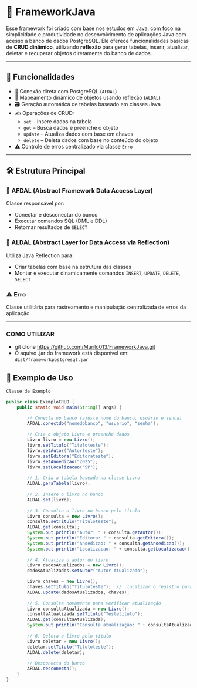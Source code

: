# 🧱 FrameworkJava

Esse framework foi criado com base nos estudos em Java, com foco na simplicidade e produtividade no desenvolvimento de aplicações Java com acesso a banco de dados PostgreSQL. Ele oferece funcionalidades básicas de **CRUD dinâmico**, utilizando **reflexão** para gerar tabelas, inserir, atualizar, deletar e recuperar objetos diretamente do banco de dados.

---

## 🚀 Funcionalidades

- 🔌 Conexão direta com PostgreSQL (`AFDAL`)
- 🧠 Mapeamento dinâmico de objetos usando reflexão (`ALDAL`)
- 🗃️ Geração automática de tabelas baseado em classes Java
- ✍️ Operações de CRUD:
  - `set` – Insere dados na tabela
  - `get` – Busca dados e preenche o objeto
  - `update` – Atualiza dados com base em chaves
  - `delete` – Deleta dados com base no conteúdo do objeto
- ⚠️ Controle de erros centralizado via classe `Erro`

---

## 🛠️ Estrutura Principal

### 🔧 AFDAL (Abstract Framework Data Access Layer)
Classe responsável por:

- Conectar e desconectar do banco
- Executar comandos SQL (DML e DDL)
- Retornar resultados de `SELECT`

### 🧠 ALDAL (Abstract Layer for Data Access via Reflection)
Utiliza Java Reflection para:

- Criar tabelas com base na estrutura das classes
- Montar e executar dinamicamente comandos `INSERT`, `UPDATE`, `DELETE`, `SELECT`

### ⚠️ Erro
Classe utilitária para rastreamento e manipulação centralizada de erros da aplicação.

---

### COMO UTILIZAR
- git clone https://github.com/Murilo013/FrameworkJava.git
- O aquivo .jar do framework está disponível em: `dist/frameworkpostgresql.jar`

## 🧪 Exemplo de Uso

```java
Classe de Exemplo

public class ExemploCRUD {
    public static void main(String[] args) {

        // Conecta no banco (ajuste nome do banco, usuário e senha)
        AFDAL.conectdb("nomedobanco", "usuario", "senha");
        
        // Cria o objeto Livro e preenche dados
        Livro livro = new Livro();
        livro.setTitulo("Tituloteste");
        livro.setAutor("Autorteste");
        livro.setEditora("Editorateste");
        livro.setAnoedicao("2025");
        livro.setLocalizacao("SP");
        
        // 1. Cria a tabela baseada na classe Livro 
        ALDAL.geraTabela(livro);
        
        // 2. Insere o livro no banco
        ALDAL.set(livro);
        
        // 3. Consulta o livro no banco pelo título
        Livro consulta = new Livro();
        consulta.setTitulo("Tituloteste");
        ALDAL.get(consulta);
        System.out.println("Autor: " + consulta.getAutor());
        System.out.println("Editora: " + consulta.getEditora());
        System.out.println("Anoedicao: " + consulta.getAnoedicao());
        System.out.println("Localizacao: " + consulta.getLocalizacao());
        
        // 4. Atualiza o autor do livro
        Livro dadosAtualizados = new Livro();
        dadosAtualizados.setAutor("Autor Atualizado");

        Livro chaves = new Livro();
        chaves.setTitulo("Tituloteste");  //  localizar o registro para atualizar
        ALDAL.update(dadosAtualizados, chaves);
        
        // 5. Consulta novamente para verificar atualização
        Livro consultaAtualizada = new Livro();
        consultaAtualizada.setTitulo("Testetitulo");
        ALDAL.get(consultaAtualizada);
        System.out.println("Consulta atualização: " + consultaAtualizada.getAutor());
        
        // 6. Deleta o livro pelo título
        Livro deletar = new Livro();
        deletar.setTitulo("Tituloteste");
        ALDAL.delete(deletar);
                 
        // Desconecta do banco
        AFDAL.desconecta();
    }
}

